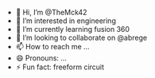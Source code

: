 - 👋 Hi, I’m @TheMck42
- 👀 I’m interested in engineering 
- 🌱 I’m currently learning fusion 360
- 💞️ I’m looking to collaborate on @abrege 
- 📫 How to reach me ...
- 😄 Pronouns: ...
- ⚡ Fun fact: freeform circuit 

<!---
TheMck42/TheMck42 is a ✨ special ✨ repository because its `README.md` (this file) appears on your GitHub profile.
You can click the Preview link to take a look at your changes.
--->

